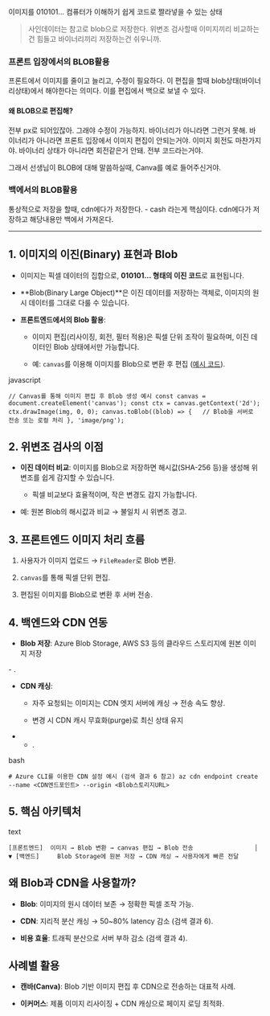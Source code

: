 이미지를 010101... 컴퓨터가 이해하기 쉽게 코드로 짤라넣을 수 있는 상태

> 사인데이터는 참고로 blob으로 저장한다. 위변조 검사할때 이미지끼리 비교하는건 힘들고 바이너리끼리 저장하는건 쉬우니까.


### 프론트 입장에서의 BLOB활용

프론트에서 이미지를 줄이고 늘리고, 수정이 필요하다. 
이 편집을 할때 blob상태(바이너리상태)에서 해야한다는 의미다.
이를 편집에서 백으로 보낼 수 있다. 

#### 왜 BLOB으로 편집해?
전부 px로 되어있잖아. 그래야 수정이 가능하지. 바이너리가 아니라면 그런거 못해.
바이너리가 아니라면 프론트 입장에서 이미지 편집이 안되는거야.
이미지 회전도 마찬가지야. 바이너리 상태가 아니라면 회전같은거 안돼.
전부 코드라는거야. 

그래서 선생님이 BLOB에 대해 말씀하실때, Canva를 예로 들어주신거야.




### 백에서의 BLOB활용

통상적으로 저장을 할때, cdn에다가 저장한다. - cash 라는게 핵심이다.
cdn에다가 저장하고 해당내용만 백에서 가져온다.




---

## 1. **이미지의 이진(Binary) 표현과 Blob**

- 이미지는 픽셀 데이터의 집합으로, **010101... 형태의 이진 코드**로 표현됩니다.
    
- **Blob(Binary Large Object)**은 이진 데이터를 저장하는 객체로, 이미지의 원시 데이터를 그대로 다룰 수 있습니다.
    
- **프론트엔드에서의 Blob 활용**:
    
    - 이미지 편집(리사이징, 회전, 필터 적용)은 픽셀 단위 조작이 필요하며, 이진 데이터인 Blob 상태에서만 가능합니다.
        
    - 예: `canvas`를 이용해 이미지를 Blob으로 변환 후 편집 ([예시 코드](https://www.perplexity.ai/search/wae-eonoteisyeoneun-ceos-geulj-I.hjR7vcSiS6LdrOm9xqdw#code-snippet)).
        

javascript

`// Canvas를 통해 이미지 편집 후 Blob 생성 예시 const canvas = document.createElement('canvas'); const ctx = canvas.getContext('2d'); ctx.drawImage(img, 0, 0); canvas.toBlob((blob) => {   // Blob을 서버로 전송 또는 로컬 처리 }, 'image/png');`

## 2. **위변조 검사의 이점**

- **이진 데이터 비교**: 이미지를 Blob으로 저장하면 해시값(SHA-256 등)을 생성해 위변조를 쉽게 감지할 수 있습니다.
    
    - 픽셀 비교보다 효율적이며, 작은 변경도 감지 가능합니다.
        
- 예: 원본 Blob의 해시값과 비교 → 불일치 시 위변조 경고.
    

## 3. **프론트엔드 이미지 처리 흐름**

1. 사용자가 이미지 업로드 → `FileReader`로 Blob 변환.
    
2. `canvas`를 통해 픽셀 단위 편집.
    
3. 편집된 이미지를 Blob으로 변환 후 서버 전송.
    

## 4. **백엔드와 CDN 연동**

- **Blob 저장**: Azure Blob Storage, AWS S3 등의 클라우드 스토리지에 원본 이미지 저장[](https://www.keycdn.com/support/azure-blob-cdn)
    

[](https://reintech.io/blog/integrating-azure-cdn-with-blob-storage-for-faster-content-delivery)- .
    
- **CDN 캐싱**:
    
    - 자주 요청되는 이미지는 CDN 엣지 서버에 캐싱 → 전송 속도 향상.
        
    - 변경 시 CDN 캐시 무효화(purge)로 최신 상태 유지[](https://www.keycdn.com/support/azure-blob-cdn)
        
[](https://reintech.io/blog/integrating-azure-cdn-with-blob-storage-for-faster-content-delivery)

- - .
        

bash

`# Azure CLI를 이용한 CDN 설정 예시 (검색 결과 6 참고) az cdn endpoint create --name <CDN엔드포인트> --origin <Blob스토리지URL>`

## 5. **핵심 아키텍처**

text

`[프론트엔드]  이미지 → Blob 변환 → canvas 편집 → Blob 전송                 │                ▼ [백엔드]     Blob Storage에 원본 저장 → CDN 캐싱 → 사용자에게 빠른 전달`

## **왜 Blob과 CDN을 사용할까?**

- **Blob**: 이미지의 원시 데이터 보존 → 정확한 픽셀 조작 가능.
    
- **CDN**: 지리적 분산 캐싱 → 50~80% latency 감소 (검색 결과 6).
    
- **비용 효율**: 트래픽 분산으로 서버 부하 감소 (검색 결과 4).
    

## 사례별 활용

- **캔바(Canva)**: Blob 기반 이미지 편집 후 CDN으로 전송하는 대표적 사례.
    
- **이커머스**: 제품 이미지 리사이징 + CDN 캐싱으로 페이지 로딩 최적화.